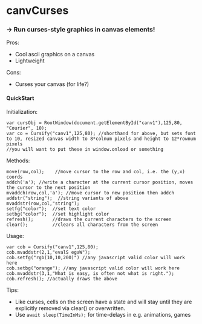 # canvCurses
### \-> Run curses-style graphics in canvas elements!


Pros:
* Cool ascii graphics on a canvas
* Lightweight

Cons:
* Curses your canvas (for life?)


#### QuickStart

Initialization:
```
var cursObj = RootWindow(document.getElementById("canv1"),125,80, "Courier", 10);
var co = Cursify("canv1",125,80); //shorthand for above, but sets font to 10, resized canvas width to 8*colnum pixels and height to 12*rownum pixels
//you will want to put these in window.onload or something
```

Methods:
```
move(row,col);    //move cursor to the row and col, i.e. the (y,x) coords
addch('a'); //write a character at the current cursor position, moves the cursor to the next position
mvaddch(row,col,'a'); //move cursor to new position then addch
addstr("string");  //string variants of above
mvaddstr(row,col,"string");
setfg("color");  //set text color
setbg("color");  //set highlight color
refresh();       //draws the current characters to the screen
clear();         //clears all characters from the screen
```

Usage:
```
var cob = Cursify("canv1",125,80);
cob.mvaddstr(2,1,"evalS egaW");
cob.setfg("rgb(10,10,200)") //any javascript valid color will work here
cob.setbg("orange"); //any javascript valid color will work here
cob.mvaddstr(3,1,"What is easy, is often not what is right.");
cob.refresh(); //actually draws the above

```

Tips:
- Like curses, cells on the screen have a state and will stay until they are explicitly removed via clear() or overwritten.
- Use `await sleep(TimeInMs);` for time-delays in e.g. animations, games
